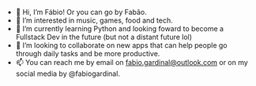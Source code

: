 - 👋 Hi, I’m Fábio! Or you can go by Fabão. 
- 👀 I’m interested in music, games, food and tech.
- 🌱 I’m currently learning Python and looking foward to become a Fullstack Dev in the future (but not a distant future lol)
- 💞️ I’m looking to collaborate on new apps that can help people go through daily tasks and be more productive.
- 📫 You can reach me by email on fabio.gardinal@outlook.com or on my social media by @fabiogardinal.

<!---
fabiogardinal/fabiogardinal is a ✨ special ✨ repository because its `README.md` (this file) appears on your GitHub profile.
You can click the Preview link to take a look at your changes.
--->
